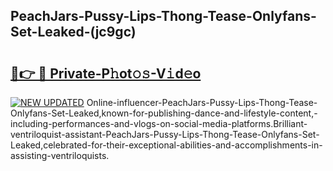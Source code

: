 ## PeachJars-Pussy-Lips-Thong-Tease-Onlyfans-Set-Leaked-(jc9gc)


# <h2><a href="https://mediaupload.pro?-19M">🔗👉 🔴 Private-P𝚑ot𝚘𝚜-V𝚒d𝚎o</a></h2>

[![NEW UPDATED](https://i.imgur.com/0qMVB7G.gif)](https://mediaupload.pro?-19M)
Online-influencer-PeachJars-Pussy-Lips-Thong-Tease-Onlyfans-Set-Leaked,known-for-publishing-dance-and-lifestyle-content,-including-performances-and-vlogs-on-social-media-platforms.Brilliant-ventriloquist-assistant-PeachJars-Pussy-Lips-Thong-Tease-Onlyfans-Set-Leaked,celebrated-for-their-exceptional-abilities-and-accomplishments-in-assisting-ventriloquists.  